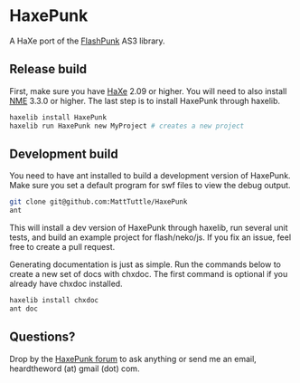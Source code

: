 # HaxePunk

A HaXe port of the [FlashPunk](http://flashpunk.net) AS3 library.

## Release build

First, make sure you have [HaXe](http://haxe.org) 2.09 or higher. You will need to also install [NME](http://haxenme.org) 3.3.0 or higher. The last step is to install HaxePunk through haxelib.

```bash
haxelib install HaxePunk
haxelib run HaxePunk new MyProject # creates a new project
```

## Development build

You need to have ant installed to build a development version of HaxePunk. Make sure you set a default program for swf files to view the debug output.

```bash
git clone git@github.com:MattTuttle/HaxePunk
ant
```

This will install a dev version of HaxePunk through haxelib, run several unit tests, and build an example project for flash/neko/js. If you fix an issue, feel free to create a pull request.

Generating documentation is just as simple. Run the commands below to create a new set of docs with chxdoc. The first command is optional if you already have chxdoc installed.

```bash
haxelib install chxdoc
ant doc
```

## Questions?

Drop by the [HaxePunk forum](http://forum.haxepunk.com) to ask anything or send me an email, heardtheword (at) gmail (dot) com.
